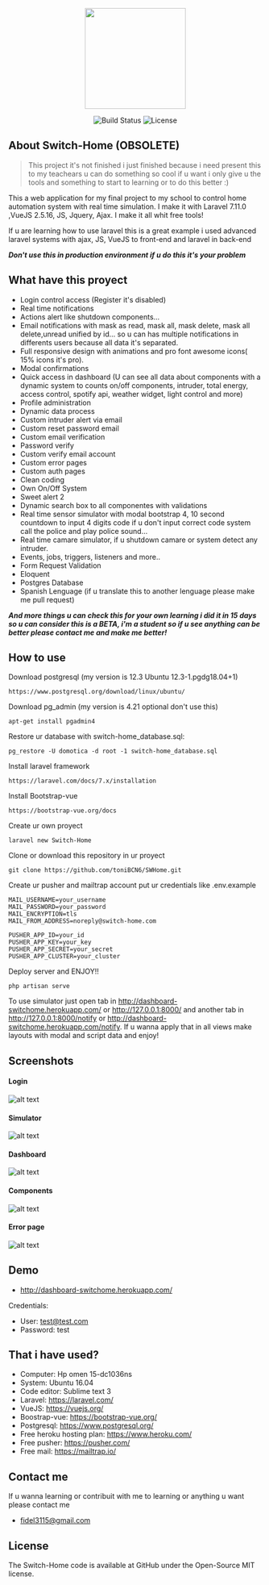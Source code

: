<p align="center"><img src="https://i.ibb.co/Lt9NMwg/profile.png" width="200"></p>

<p align="center">
<img src="https://travis-ci.org/laravel/framework.svg" alt="Build Status">
<img src="https://poser.pugx.org/laravel/framework/license.svg" alt="License">
</p>

## About Switch-Home (OBSOLETE)

>This project it's not finished i just finished because i need present this to my teachears u can do something so cool if u want i only give u the tools and something to start to learning or to do this better :)

This a web application for my final project to my school to control home automation system with real time simulation. I make it with Laravel 7.11.0 ,VueJS 2.5.16, JS, Jquery, Ajax. I make it all whit free tools!

If u are learning how to use laravel this is a great example i used advanced laravel systems with ajax, JS, VueJS to front-end and laravel in back-end

***Don't use this in production environment if u do this it's your problem***

## What have this proyect

* Login control access (Register it's disabled)
* Real time notifications
* Actions alert like shutdown components...
* Email notifications with mask as read, mask all, mask delete, mask all delete,unread unified by id... so u can has multiple notifications in differents users because all data it's separated.
* Full responsive design with animations and pro font awesome icons( 15% icons it's pro).
* Modal confirmations
* Quick access in dashboard (U can see all data about components with a dynamic system to counts on/off components, intruder, total energy, access control, spotify api, weather widget, light control and more)
* Profile administration
* Dynamic data process
* Custom intruder alert via email
* Custom reset password email
* Custom email verification
* Password verify
* Custom verify email account
* Custom error pages
* Custom auth pages
* Clean coding
* Own On/Off System
* Sweet alert 2
* Dynamic search box to all componentes with validations
* Real time sensor simulator with modal bootstrap 4, 10 second countdown to input 4 digits code if u don't input correct code system call the police and play police sound...
* Real time camare simulator, if u shutdown camare or system detect any intruder.
* Events, jobs, triggers, listeners and more..
* Form Request Validation
* Eloquent
* Postgres Database
* Spanish Lenguage (if u translate this to another lenguage please make me pull request)

***And more things u can check this for your own learning i did it in 15 days so u can consider this is a BETA, i'm a student so if u see anything can be better please contact me and make me better!***

## How to use

Download postgresql (my version is 12.3 Ubuntu 12.3-1.pgdg18.04+1)
```
https://www.postgresql.org/download/linux/ubuntu/
```
Download pg_admin (my version is 4.21 optional don't use this)
```
apt-get install pgadmin4
```
Restore ur database with switch-home_database.sql:
```
pg_restore -U domotica -d root -1 switch-home_database.sql
```
Install laravel framework
```
https://laravel.com/docs/7.x/installation
```
Install Bootstrap-vue
```
https://bootstrap-vue.org/docs
```
Create ur own proyect
```
laravel new Switch-Home
```
Clone or download this repository in ur proyect
```
git clone https://github.com/toniBCN6/SWHome.git
```
Create ur pusher and mailtrap account put ur credentials like .env.example
```
MAIL_USERNAME=your_username
MAIL_PASSWORD=your_password
MAIL_ENCRYPTION=tls
MAIL_FROM_ADDRESS=noreply@switch-home.com

PUSHER_APP_ID=your_id
PUSHER_APP_KEY=your_key
PUSHER_APP_SECRET=your_secret
PUSHER_APP_CLUSTER=your_cluster
```
Deploy server and ENJOY!!
```
php artisan serve
```

To use simulator just open tab in http://dashboard-switchome.herokuapp.com/ or http://127.0.0.1:8000/ and another tab in http://127.0.0.1:8000/notify or http://dashboard-switchome.herokuapp.com/notify. If u wanna apply that in all views make layouts with modal and script data and enjoy!

## Screenshots

#### Login
![alt text](https://i.ibb.co/xKkd3Px/Anotaci-n-2020-06-03-230800.png "login")
#### Simulator

![alt text](https://i.ibb.co/wWMVD2K/sensor.png "Sensor")

#### Dashboard

![alt text](https://i.ibb.co/KzngKXh/dashboard.png "dashboard")

#### Components

![alt text](https://i.ibb.co/CBx1qFn/componentes.png "componentes")

#### Error page

![alt text](https://i.ibb.co/sb6mqDV/error-page.png "error_page")

## Demo

* http://dashboard-switchome.herokuapp.com/

Credentials:

* User: test@test.com
* Password: test

## That i have used? 

* Computer: Hp omen 15-dc1036ns
* System: Ubuntu 16.04
* Code editor: Sublime text 3
* Laravel: https://laravel.com/
* VueJS: https://vuejs.org/
* Boostrap-vue: https://bootstrap-vue.org/
* Postgresql: https://www.postgresql.org/
* Free heroku hosting plan:  https://www.heroku.com/
* Free pusher: https://pusher.com/
* Free mail: https://mailtrap.io/

## Contact me

If u wanna learning or contribuit with me to learning or anything u want please contact me
* fidel3115@gmail.com

## License

The Switch-Home code is available at GitHub under the Open-Source MIT license.



